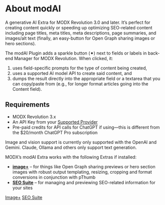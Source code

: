 # About modAI

A generative AI Extra for MODX Revolution 3.0 and later. It’s perfect for creating content quickly or speeding up optimizing SEO-related content including page titles, meta titles, meta descriptions, page summaries, and images/alt text (finally, an easy-button for Open Graph sharing images or hero sections).

The modAI Plugin adds a sparkle button (✦) next to fields or labels in back-end Manager for MODX Revolution. When clicked, it:

1. uses field-specific prompts for the type of content being created,
2. uses a supported AI model API to create said content, and
3. dumps the result directly into the appropriate field or a textarea that you can copy/paste from (e.g., for longer format articles going into the Content field). 

## Requirements

- MODX Revolution 3.x
- An API Key from your [Supported Provider](Supported-Providers.md)
- Pre-paid credits for API calls for ChatGPT if using—this is different from the $20/month ChatGPT Pro subscription

<note> 
    Image and vision support is currently only supported with the OpenAI and Gemini. Claude, Ollama and others only support text generation.
</note>

MODX’s modAI Extra works with the following Extras if installed:

- **[image+](https://extras.modx.com/package/imageplustvinput)** – for things like Open Graph sharing previews or hero section images with robust output templating, resizing, cropping and format conversions in conjunction with pThumb
- **[SEO Suite](https://extras.modx.com/package/seosuite)** – for managing and previewing SEO-related information for your sites

<seealso>
    <category ref="related">
        <a href="Supported-Providers.md" />
    </category>
    <category ref="external">
        <a href="https://extras.modx.com/package/imageplustvinput">Image+</a>
        <a href="https://extras.modx.com/package/seosuite">SEO Suite</a>
    </category>
</seealso>